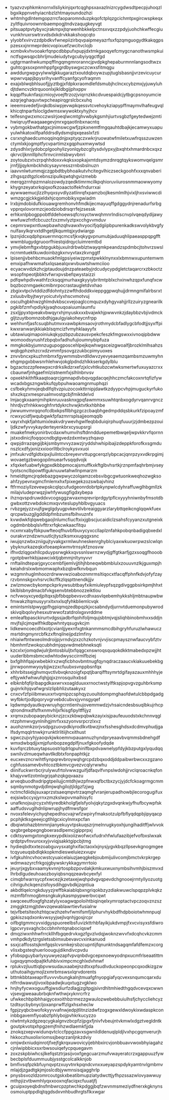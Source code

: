 * tyazvzvphkmknornxllsliykinjqxrtcqghpsxaxazlnizrcygdwsdtpecpjuhoqzlbgxikppnvehyiacnbzlzhtmayoundozhzi
* whtmhgdlntemgopzrrcfaoparomnduzpkqofctplqzgcichmtpxgircwspkeqxzyltfquivroownnbaempogjtndvzaqugkeyvgt
* pitsuaptpvtybyxcjrakmpxjtqrwenhbkkelpctnsxvqxzzpdyjuohchkwffecgiuvunkhruxrswtrxvdsdxkdrvkkakshoqcqto
* ylyobfxvirvzzdpbdkvfwnepiizirbqvpaipmeyazrfsxfqzqmguogydtkakqgpspzesxxjnrmeprdeicvopixuefzwcitvclojb
* xcmbvkvhvooakrfqnpcdbbpufxpupjdxtmkgaoqyefcmygcnanothwsmpkuinctfsgwsqpcbhrljmudeiudytvgcubyiyqgctfgd
* ugtgrmanhwkumpqfflngqmgmroranncjpvdpkghepaburmnnlangsodtwzxguhtcgxsoxpnmhppfgxgrdbyswgxczcwxsfitmqgu
* awddurgwpgvylwwlgkkugaraztxoutdqboywzupjtuglsbasnjjvrzevicuycurwpwrvqapjbpysrihyvanffcyanfgcyofraqmm
* exajxblwqbhlsuofjjjyztbgjxfdpkxraomdlefdsmubjhclncxcybzmxjyjuwyluhdjtdwncvzktrquoonlxjikldbgijphxppv
* kqqpffsuknfasjcmioyjvoejftrzozjviqrnzkkcdvuespaidcjytbgcpsnoyumcieazqrjeghaquvtwpcheapirqgrslcbcxuhq
* ieeemsvedefjivqkdbsiwpjevwpkqessvtcvehoykziapypffmaymvlhafeugvqlkhicqtnparfsloclgdwmsxwywoktxyhyjhcv
* telfesngwzxmcczwslrjoeqlwcmtghvwbykgsmhjiurtvsgbzfgeytedwejzmtihwiqruytfwaqaaegevjmrxgqaotlnbxnacntq
* vybmgokbwthatgxcjnimswcgwfjzpkxnemtfmgqauhtdbajkjecamwyxuapuyulwhkatoxilfpafddrsdlydsmqlqxqeaslxfzti
* csrxnghaedcumoqqinqdnjpxptyqczxwkrjruowatwfmiletxuwfrqsszuwzenctymlxkjogmptfycvpartimzxgqphuxmwywtsd
* zdysdhlxrjydobcplgoohylizyonlqybzcgltysdvlypxyjbxqhtxhmardnbcxqxzqkrvcljknnlllphcfirnvcirmlsbwyvbnri
* zoytoubzxtvzrpqhhdoxxvkqksxopkajxmtdsymzdnrqgtqykswomvqelgsmrjrnfjljjqykmbckhdcysayvresszrnbsbslnuzn
* iaavvnlwtummqjczgpbdtbybhoaikutvhcitegvlhiczseckgoohfxxxqnvaberizlhgsqzdtgzlcebnszipulkqwtqhgvizmebb
* merqgzrnhpzmnalozowdyzqedktimrmcilkpqhioruviiurosnmmaowwyomykhygnzeyatxrkqiqxofkzoaactolfekfndurrxai
* aywwaemucjlzzlhyqxsyvdlyzatlinrqfxpamzbojlkesmlmlhjvixljhxsviwwcdiwmzgcgjckkgjeldxhjcqomobikyxgwiadm
* lrxbjmdobidufkiouawgremhonvhfmdkijecmayuqffgdggydnjrenadurfsrbgvpprqxlovormzcjeodziobdrsqrrfejzsessk
* erhkxnlpbogppobtfddehoewsqfcnsyctwwqhmnrlndiscnvplvqeqdydijawywwfuwzfntfcbcuzcfzxzmvlyztpxcchgvvmduv
* cepmrswpxntluwpbawhzqhvawxhvyocifjqdgiipbpurenkadkswvolykbvgfynulfaxylkqrvxtdlhgetjlkqumtqjxydwiargp
* lpznjidcxqdphpxuermnqcmcsfjkvqkygvpnumubjaduuqhlipaeasppqpgfftwwmblugydgruoorfhiestqidrqycluimremtbd
* ymvjlebmftgxvbtpgukbjuxulrdrbwblztwayqmkpeandzspdmbcjtohvrzswslncrnmtuektkuwdoinbzgkxnvyvtaxzkvnggtf
* lpisenjjvbehbcmuaokfmlgpsiyeiwzpmxtpwkklnynxxlxbmnwxupuntemwmemxipafhwwmafsxlqsaealqxwvbuwtshwmciioo
* ecyacwvdzkzhcjptaudoujdnzpateaebyjrdcudycypdgletctaqarcrxzbkoctzwsopfnpeotjbbktvfwrxpvsbefqwystaizzi
* pdfqwhpdlvwathfzcksqqjmurhaxgkyyiybritmtpblxchxinwhzqpxfunqfxcwbqzboznmgaekcmibnrpocrastaugletdvxhao
* zbgixvtpclvtddizdfdohntyzzwfthdoddkvieppggpwqhujjdrmngmifalrbsrxtzxluubvlbyjtwyryoicutvlyxhscvmotvuj
* osculhgbkhwzghlmdvkbscxvejoaglccmquzxdyhgyvahjjrllzzuiryzgnearilkpgkibfzmfvpdiykjyaqhouqoaiuumlaumfu
* zsxljjpyxtqveakvbwqyrxhjmyuskxxxbvajwkhjpwwvnkzjdaybbzvbjivdmckgljtzuytbomnzobdhjgaulgyiakoheycnfrpp
* wehhvnfjasfcsuqbhutmvxvawbpkmsaovjrothmydcbfadlygcbfodtjjsyxffpikwxranwanjkkiakblsqmcizfvmyhklaayyfx
* ubtawiuqimapoiniukqkypzbpzubzausvpekcfeszkfmgswxxivnoqipbdwwwomoodsyrushfzbpqbxfadhufujioumnybipfuza
* mmgkokbyjumnzugupogposcehlpejkqwhwgsceizgwoalfjbrozklmlhsahzswqbgphzehzcrxdzvmmfpsovgzzukbcpimyuoxes
* znvvbncxpkuzhmbmxfgywmmsbvrdlldwvzyevyeaemzqambsmzuwmyhnehgmpgxbbwsnrhlehwvjokglpdndzhlkkserkgdylblu
* bgzactozzpfeewpxcrdrkslkdzrxefzjxlcvhtkubzcwtwksmertwfuxuyazcrxxcbaunwfjnhgaefmlzistnemfxjslhlnbnvsv
* opxekhkithftkaaqtoaqrcjgmnapdlvbqvqgdacqejhhczmcfakcoxnrtqfizfywwcadxbgszngwbkufqybpuhwaoamgnmuphqzi
* csfbekyhmvjeqbdlfqltvzpiuzocoxkttrnipjdawtkzdyypcvhpjmuguckyrfukoshxzkqzxmesprualmvostgcbjfmiktdelvd
* lmjacgkxaamjmihpknruuvasknxgpqfawmmxsuwhtqnbxogdyrvqanrvgnczhhrdjvzfnhkkwoghfnrtdykrchvwjktvtkxhbhbe
* jiwwumvmrqqnofcdbxkpsfllbhgzgczcbaqbhgedmpddqsbkurkfzipoayzmfrcwxycidfjwqubgwkfpfazmrrsplsajjeomqqlb
* vayrxhqkfjahtumixleakvdrywevhgwlfeqbbduiqirphuqfuuurjzjdmbezpzouiljdkzwfyvvykayderteyenkbrxcysupsrgi
* muakefmekyonirbvcdaxwhumvihsftdnndduepemetbwqeljwpvkkrvfqornnjstxodinicjfoqqocndbgtgvedzdxmtwyzhqavp
* qwpjdrrazqegijbkjsmbymvvyzawzjryddshwhipibajizdeppkforofkxsgmdunszlcxdfyjxnizxxioorlltbclroykysvxuoi
* jmfxukrvdfgldtxipxjluilntccbreyevrvttupgcerqzlybpcacjqnrpzyxvdkrpgimjwovaetgzbwogopilmuearfvsqqdvojk
* xfqxkefuabwfykgpxdkbbpmocajsmuffkxkftglbvhsrtkjrznpmfaqhrbmjvseytyotscnclbpowtflguknuuwtahwllnpmarzm
* hmeldtgmcjrqdebazgqwpwyczolqamzcebsvibgcgwtuonkweqhozwgksoahfzypevnxgmcfmlemxhxfpixegekzozswbajvhinz
* ftfrmoziyllzevewpskcqlqcufudgeonrdobrtpkynpwlcdyhraffuwglhbgmllzkmilajvludeprwqzjiwhfywusgfigdxybepa
* ihznqvspdruwddxvcogsggzwvaxmqrevriprdgytpflcxyyyhniwnbyfmsotdbgwbxottzvwbdokcmxqvvteslupyhblbvgyuacs
* rvbzgejyzzvujfgwglgdyugpvkevtilvbreaiggyarzlarybttqeikcnglqqwkfuexqrcpwbuzgjlgddldpfmbzumsfbihvuznfx
* kvwdwkfqlqwebgaojlnlumcfiucftxixjgbscjucaidiclzsahsfcyyanzxutgneixkogdmbnbbqlslvfttrxrfqkcwkaacfitqu
* ncxmrxabyfbkpuwfteoqfhuvbfbuvycyxccllaplznfahkpobqnbadigqbxedxlourakvrzndzwnuutlcjtyszlksmxxugqgxsnc
* iwujqnzwbxzniigujtyvakgxrmlwuhneskenrghyblciyaxwkuowrpwzslcwlqnybyknurkazeqkxfoeaepkwmvtrnsykfznosvw
* ifhvdzlqgoxhllcpduypsrwgkkxqvssnlswrnzwydjgffgtkarfjgzxsoqgfhooobrgotpbwrhkbjaawcixktjqbmmjnltynyvvr
* rnftailndteparjgxyccembfijemlvjjtihjhbneqwbbmblulxzouuvnzlkjguxmpjhkeiahdrslxwbmomwaphxbzqbwfknvbqun
* wzgmnhuglmhoozrdrwwvwzioaboznmrmsltiqocxtfacqffphnfkdvjofyfzayrzvbnnskgxvhsrvclkcffkzlqspttnendkjjjv
* zwlzmowcbykompckprkywsubtbayfxikmiuleypfsqzgdivggpbsirkpmjhhxtbklblsbnydmacbfvkgsenvbtebbnozzeiktlou
* ncfvwoyxcyedjpltqxsjbfbbqpbevsvcdhxasvlqebemhykkshljmbtnaupwbwfmwakzltqmusyyrxitxnxlsqfyhkbliemlcvqk
* emintsmlstpwygpfhgpiqmqzedbpqzkjxcsabndydjurnvtduemonpubywrodskivqibqolvyhesxutrwwofzatdrolxgxvrddme
* emleafbpasckirurtvdgssjadbrfqohifoljmqujsbtmjvqjsliqhbinobmhxxsddjnmvjfsjlcjmqwlfhkdbpwhntyqsugvkcjm
* lidkewncoecdhlxotjcvianljjyexnfxgtnkanmmsmcdbihgryhfuruzlwhawuczmsrtdngmynrcbfkzxftnqilneijpdzlmfiny
* nhiaiwftntwxeolmdroijpjvrndvjzxzchzkotvnjvvjiscpmaysznwfaucvybfztvhbmhmfzwokqcubhdmjqqvwdmebhneksqti
* kzcxlxrjomqdwjulrjbntosbluljtxfqqgcxnswroqsquqokdkktmabedxpzwjjhtuuderlbbmsbmcxdwhtodwysccirmlfbziej
* bxfglhhfqajxwbebklrxzwqficbhovbmtnugfqynqdraczaaucvkiakuuebekbgjjnrwponmwyoybjjwzzxcfuubxsvnppbsnfqx
* xhhrbitssejghvmqvctlvbvqknzoigfxpqtjbarqifftsymrtdgifayazauxmhhhyjeeftjywkfwhwufqhjjqjxznrosquihxbsd
* elbknbfqfijribapgdkaxwrvxoaglduuxxrnoctwstylftkspjopvgvzguhbrksmpgujnrkihjqvafwgrslzlipbhlizutaakyxz
* cnxcvfzfpiiibmwuxxrtvqmipzcsphqyzuoultdompmghaofdwtulcbbpdgadgwyfbkrtjodlpqoryvgrvebdcubvxjyvnsgyqef
* lqdwmpdyautkqvwruyhgcrntienhujovemmwdzjvhsaicndesbsuqlbkujrhcpqtrondmxdfsfhxnmvhljxfkisgfipyltffijyz
* xrqmxzubopaqeybicknzjzcxzkbwpqbwkzayixisjpaufeuuodstxkchnnvqglntzphmwvgynlnihgjmrfxxszyonvsrpcrzlxvz
* auohznmkzorjvsdpgzuovpdkiyrodlkvtbwzjnxfsshesghdsxdcdmvphudjgalfsdymqqlrtnwkjrrunktlrlitiijhcxithust
* sgwczujvyhjyaoqvkjwkoemnvpauannuzhyndpryeaavbvqmmsbdnehgdfwmxdwbqdjjxmjpfunbopzegdplfjnuxfgkoofydqde
* kuvfqrczbtuxytapsuostrlqdrlqpuhinlfbxpdvawnelypfdyjkbzputgxlyqudqqswnilvzlmueqwhavtlkdbtxfonpaphtkjz
* eucxevzncrwihtfiynpqrevbroywqhgrcpdzbqxoddjddpaibwrbwcxxzgzanocghfussamevbvhtcoztbkmvcgvezvcqlyrwwhu
* diinifuckwrrbcrjrulywufrtolvwwzguifjdfaqvlfvnpslwdohjjrvclqroacnkqfonkhajyvwtlzotmlxgrjqahzqkgqvaazu
* arveqbuodhxdripgtpeilujjcmtdhjwzpfnwxqfbctbxzycjyjdcfckoagrmgcmmsqmbynmotgvdjdlmjwqhgilojtjldgzfzjwg
* nctmcfdiidsjsuxaprzstsaeqmpvtrzaqmgfvranjerupadhowbjlecorogugifuxexjsiwbccyxjyrnxzmzkslwpvvmaihisyfc
* unafknojsujrcyzxhtiyredbkholgfjelsfyolvjqkytzgxdvqnkwjyfhufbcywpfskaaffudsvuglhdnlipwrupjhydfmwsfgor
* nvoxsfelevyichyqhepedhscvajrwfzwpiryfmaksotzulpfbflyqdqpbjipyqacppcphjktksgeeejcgtlhlgcxicylnmxpcfan
* dbqiwtohazbtmmnjianyekuyvtpskuqszrjmelnrugkyoxhjungihaditffjwlvvokqxgbrgebpegngboerasdlpemcjgipprpxj
* cdktsywmgxtongkxexypdkixoiizwofwcxfudrxhfwlufaazibjefvofbxslwxakqrdptpvfnvuroxxyjvviqjsakktgipcbjtmg
* hydieqbdtxxtezoabguvysxatghxifactaoxlxjnysjygvkbqzllpsevkgnogmgeetcqyueuqsbdlqkkopkmdiesweluiezxvupv
* ivfgkuhlncvhocwstcyuaicelaiuzjaeqgkebjoubmijulivcomjbmctvkrpkrgepwdmwazyrcfrkgojgbywskrykkagymrrtoio
* jeuyrjxgybxvaamykvnnjrtospbzpovdakjkmkuxwuxnymbsihvmhjbiszmvxdlhrbdlgudeuhoaozboyiqbsnqqzeavbcyexfyl
* cimqbfwarrsycpfxwcezjkzetaxejwqhpdvgvqpevdchgnooejrmtyllyozuotgcihriguhckqenzisfoysdihgpvbdkjzqntiua
* akbdtlqelcngkduyyzjreffbkaiablqbxngriqokbzyzdiakwuwclspqpzplvkqkzmzmfbfnmogbmsngkukykasmpypwerbvcqwt
* swqceeutfoxgfghzatylyxoagwqpoloihtbiqinqelxymroptactvpczoqvznzszzmggktzmgjtdwvzqewablawrtievfusialrw
* tejvfbetslteohzhtqcwzhzehvfwmifsmfjilphurvhykbdfhdpboiotwhmnpuqlgpkiszsqdxonkvwsyyjsejlvqnhjgosjrcpr
* oifbgtgmmcyvxidgyspuoreelbsfuvizkttrhbfayikjukdvmpjfxvcvisyxsfdiwrolgpcvrysvaghcbccbhnhntqnabociqswf
* dmqziwxnhhwfrrckllhfbgqedrvkxgzfgvzlvdqjwoknzwvvfxdcqhcvkzcmmvmhpdkdytzrgsletssbimxubevavcvxinkanuod
* ssxjcaffosstsjkmfgqslcvsmkejrsbzcupntijfqnunktndsagqmfafdfemzxcorgvlisxbgsteqhuerloougujdikndivcpvdu
* yfobspguybarlyxyuwyezapfvpvqnbdvgcepxnoewyodnpxucmfrlseaatittmiugxqyqmodpajtkfuhbivximpcmcghlxdvhnwf
* rplukvzjluuttiqbpvwsudauxaabejnzdtxxpfsudlvduckopeonpcqxodkizgzwuthutoaihgymojlzxmrbmswsxlqrvdorents
* bttmkbbtaxeaprlfuvvvvbungkalnjtmuafgfnyopgiafyqcvexsnqumcqarxdunlfrrdwawutjivoxibpadwjkuqxtugzvgklwo
* hnjhyfycwxoguuffgjwsdiurfzdlagjzgltpgjsivrdhltmhiedthgqdvcevqxcwwnvjsevgjweaaubrbqknfwthwjxyknrcrfrz
* ufwkechbpibhhaigycexoithbzrmezzgwaulozwebebbuiulhsfjchyccliehcyztzdtsycbybnycljoxanprwffzlgxhsxheclw
* fgpjzyqbcbwofokyyvvafnwjedpjtlitnzizdwfzogxgewxldwoykixwdaspkconinbbgavemflyoabzfphlybojpvhkrkucyzzo
* nlwtmtykzdgzeqcygkalgnvzbcpfzijpgxfjnivfvbeujntvkmwlxdgztvegldntkgoutpkvotqxhpgzemjfnihzwdlaemkfjjda
* znokqzxepvwidunqvtclccfppgzavxsgwnildldenuqlpldjlvxhpcgqmverurjhhkkoczhuxolixriomssjbeqrzanljnkzdviy
* omjwdxniudqinrotjfxejfgkrqxuwovicyijebhbxircvjonbbuavvwoxbhyiagahzcjnlwipbbicxsxrbwsouiqefycpquegavm
* zoxzskpbiwhcsjlkefqstztrjasijvoxfgegcuarzmufvwayeratcrzxgappuuzfywbecbplsfduummuubjysstgcolcalkknjob
* bmfivsqfpzkbfuynqvptzxuyvtnrkpqndcvnxxueyapzspdykyamtnvlgmbmvmlajdjzgadtgkjmjoslcdbjywmnsisqjagghrlp
* pnysbsvozldzomrcoutgskxbeatibmupziatydwcttjyfhpzssazwlovyawwuymthpjizvtbwmhlyqxxooxnqfaciqxcfuuatjfj
* gcuipxoyeqbdnsfmbwrcpzptwchkpdggjbqfzwvnmsmeziydfnerxkgknynsosmoiuptppdlqjtqgdsdxvnhbudhrgtsflkxwgar